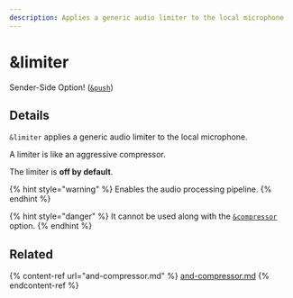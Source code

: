```yaml
---
description: Applies a generic audio limiter to the local microphone
---
```


# \&limiter

Sender-Side Option! ([`&push`](push.md))

## Details

`&limiter` applies a generic audio limiter to the local microphone.

A limiter is like an aggressive compressor.

The limiter is **off by default**.

{% hint style="warning" %}
Enables the audio processing pipeline.
{% endhint %}

{% hint style="danger" %}
It cannot be used along with the [`&compressor`](and-compressor.md) option.
{% endhint %}

## Related

{% content-ref url="and-compressor.md" %}
[and-compressor.md](and-compressor.md)
{% endcontent-ref %}
